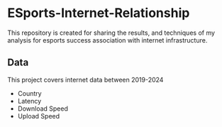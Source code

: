 # ESports-Internet-Relationship
This repository is created for sharing the results, and techniques of my analysis for esports success association with internet infrastructure. 

## Data
This project covers internet data between 2019-2024

- Country
- Latency
- Download Speed
- Upload Speed
